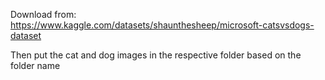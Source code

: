 Download from: https://www.kaggle.com/datasets/shaunthesheep/microsoft-catsvsdogs-dataset

Then put the cat and dog images in the respective folder based on the folder name
